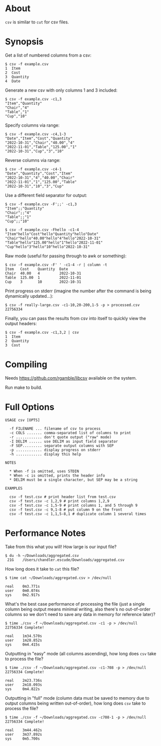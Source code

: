 # About

`csv` is similar to `cut` for csv files.

# Synopsis

Get a list of numbered columns from a csv:

    $ csv -f example.csv
    1  Item
    2  Cost
    3  Quantity
    4  Date

Generate a new csv with only columns 1 and 3 included:

    $ csv -f example.csv -c1,3
    "Item","Quantity"
    "Chair","4"
    "Table","1"
    "Cup","10"
    
Specify columns via range:

    $ csv -f example.csv -c4,1-3
    "Date","Item","Cost","Quantity"
    "2022-10-31","Chair","40.00","4"
    "2022-11-01","Table","125.00","1"
    "2022-10-31","Cup","3","10"

Reverse columns via range:

    $ csv -f example.csv -c4-1
    "Date","Quantity","Cost","Item"
    "2022-10-31","4","40.00","Chair"
    "2022-11-01","1","125.00","Table"
    "2022-10-31","10","3","Cup"

Use a different field separator for output:

    $ csv -f example.csv -F';;' -c1,3
    "Item";;"Quantity"
    "Chair";;"4"
    "Table";;"1"
    "Cup";;"10"

    $ csv -f example.csv -Fhello -c1-4
    "Item"hello"Cost"hello"Quantity"hello"Date"
    "Chair"hello"40.00"hello"4"hello"2022-10-31"
    "Table"hello"125.00"hello"1"hello"2022-11-01"
    "Cup"hello"3"hello"10"hello"2022-10-31"

Raw mode (useful for passing through to awk or something):

    $ csv -f example.csv -F' ' -c1-4 -r | column -t
    Item   Cost    Quantity  Date
    Chair  40.00   4         2022-10-31
    Table  125.00  1         2022-11-01
    Cup    3       10        2022-10-31

Print progress on stderr (imagine the number after the command is being dynamically updated...):

    $ csv -f really-large.csv -c1-10,20-200,1-5 -p > processed.csv
    22756334

Finally, you can pass the results from csv into itself to quickly view the
output headers:

    $ csv -f example.csv -c1,3,2 | csv
    1  Item
    2  Quantity
    3  Cost
    
# Compiling

Needs https://github.com/rgamble/libcsv available on the system.

Run make to build.

# Full Options

    USAGE csv [OPTS]

      -f FILENAME ... filename of csv to process
      -c COLS ....... comma-separated list of columns to print
      -r ............ don't quote output ("raw" mode)
      -I DELIM ...... use DELIM as input field separator
      -F SEP......... separate output columns with SEP
      -p ............ display progress on stderr
      -h ............ display this help

    NOTES

      * When -f is omitted, uses STDIN
      * When -c is omitted, prints the header info
      * DELIM must be a single character, but SEP may be a string

    EXAMPLES

      csv -f test.csv # print header list from test.csv
      csv -f test.csv -c 1,2,9 # print columns 1,2,9
      csv -f test.csv -c 1,5-9 # print columns 1, and 5 through 9
      csv -f test.csv -c 9,1-8 # put column 9 on the front
      csv -f test.csv -c 1,1,5-8,1 # duplicate column 1 several times

# Performance Notes

Take from this what you will! How large is our input file?

    $ du -h ~/Downloads/aggregated.csv
     21G    /Users/chandler.escude/Downloads/aggregated.csv

How long does it take to `cat` this file?

    $ time cat ~/Downloads/aggregated.csv > /dev/null

    real    0m3.771s
    user    0m0.074s
    sys     0m2.917s

What's the best case performance of processing the file (just a single
column being output means minimal writing, also there's no
out-of-order columns so we don't need to save any data in memory for
reference later)?

    $ time ./csv -f ~/Downloads/aggregated.csv -c1 -p > /dev/null
    22756334 Complete!

    real    1m34.570s
    user    1m28.852s
    sys     0m4.415s

Outputting in "easy" mode (all columns ascending), how long does `csv`
take to process the file?

    $ time ./csv -f ~/Downloads/aggregated.csv -c1-708 -p > /dev/null
    22756334 Complete!

    real    2m23.736s
    user    2m18.093s
    sys     0m4.822s

Outputting in "full" mode (column data must be saved to memory due to
output columns being written out-of-order), how long does `csv` take
to process the file?

    $ time ./csv -f ~/Downloads/aggregated.csv -c708-1 -p > /dev/null
    22756334 Complete!

    real    3m44.462s
    user    3m37.892s
    sys     0m5.700s
